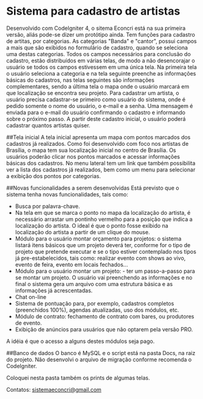 # Sistema para cadastro de artistas

Desenvolvido com CodeIgniter 4, o sitema Econcri está na sua primeira versão, aliás pode-se dizer um protótipo ainda. Tem funções para cadastro de artitas, por categorias. As categorias "Banda" e "cantor", possui campos a mais que são exibidos no formulário de cadastro, quando se seleciona uma destas categorias.
Todos os campos necessários para conclusão do cadastro, estão distribuídos em várias telas, de modo a não desencorajar o usuário se todos os campos estivessem em uma única tela. Na primeira tela o usuário seleciona a categoria e na tela seguinte preenche as informações básicas do cadastros, nas telas seguintes são informações complementares, sendo a última tela o mapa onde o usuário marcará em que localização se encontra seu projeto.
Para cadastrar um artista, o usuário precisa cadastrar-se primeiro como usuário do sistema, onde é pedido somente o nome do usuário, o e-mail e a senha. Uma mensagem é enviada para o e-mail do usuário confirmando o cadastro e informando sobre o próximo passo.
A partir deste cadastro inicial, o usuário poderá cadastrar quantos artistas quiser.

##Tela inicial
A tela inicial apresenta um mapa com pontos marcados dos cadastros já realizados. Como foi desenvolvido com foco nos artistas de Brasília, o mapa tem sua localização inicial no centro de Brasília.
Os usuários poderão clicar nos pontos marcados e acessar informações básicas dos cadastros. No menu lateral tem um link que também possibilita ver a lista dos cadastros já realizados, bem como um menu para selecionar a exibição dos pontos por categorias.

##Novas funcionalidades a serem desenvolvidas
Está previsto que o sistema tenha novas funcionalidades, tais como:
<!--ts-->
* Busca por palavra-chave.
* Na tela em que se marca o ponto no mapa da localização do artista, é necessário arrastar um pontinho vermelho para a posição que indica a localização do artista. O ideal é que o ponto fosse exibido na localização do artista a partir de um clique do mouse.
* Módulo para o usuário montar orçamento para projetos: o sistema listará itens básicos que um projeto deverá ter, conforme for o tipo de projeto que pretende executar e se o tipo estiver contemplado nos tipos já pre-estabelecidos, tais como: realizar evento com shows ao vivo, evento de feira, evento em locais fechados...
* Módulo para o usuário montar um projeto: - ter um passo-a-passo para se montar um projeto. O usuário vai preenchendo as informações e no final o sistema gera um arquivo com uma estrutura básica e as informações já acrescentadas.
* Chat on-line
* Sistema de pontuação para, por exemplo, cadastros completos (preenchidos 100%), agendas atualizadas, uso dos módulos, etc.
* Módulo de contrato: fechamento de contrato com bares, ou produtores de evento.
* Exibição de anúncios para usuários que não optarem pela versão PRO.
<!--te-->

A idéia é que o acesso a alguns destes módulos seja pago.


##Banco de dados
O banco é MySQL e o script está na pasta Docs, na raiz do projeto.
Não desenvolvi o arquivo de migração conforme recomenda o CodeIgniter.

Coloquei nesta pasta também os prints de algumas telas.

Contatos: sistemaeconcri@gmail.com

